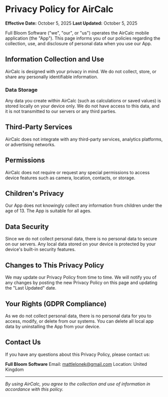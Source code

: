 # Privacy Policy for AirCalc

**Effective Date:** October 5, 2025
**Last Updated:** October 5, 2025

Full Bloom Software ("we", "our", or "us") operates the AirCalc mobile application (the "App"). This page informs you of our policies regarding the collection, use, and disclosure of personal data when you use our App.

## Information Collection and Use

AirCalc is designed with your privacy in mind. We do not collect, store, or share any personally identifiable information.

### Data Storage

Any data you create within AirCalc (such as calculations or saved values) is stored locally on your device only. We do not have access to this data, and it is not transmitted to our servers or any third parties.

## Third-Party Services

AirCalc does not integrate with any third-party services, analytics platforms, or advertising networks.

## Permissions

AirCalc does not require or request any special permissions to access device features such as camera, location, contacts, or storage.

## Children's Privacy

Our App does not knowingly collect any information from children under the age of 13. The App is suitable for all ages.

## Data Security

Since we do not collect personal data, there is no personal data to secure on our servers. Any local data stored on your device is protected by your device's built-in security features.

## Changes to This Privacy Policy

We may update our Privacy Policy from time to time. We will notify you of any changes by posting the new Privacy Policy on this page and updating the "Last Updated" date.

## Your Rights (GDPR Compliance)

As we do not collect personal data, there is no personal data for you to access, modify, or delete from our systems. You can delete all local app data by uninstalling the App from your device.

## Contact Us

If you have any questions about this Privacy Policy, please contact us:

**Full Bloom Software**
Email: mattlelonek@gmail.com
Location: United Kingdom

---

*By using AirCalc, you agree to the collection and use of information in accordance with this policy.*
